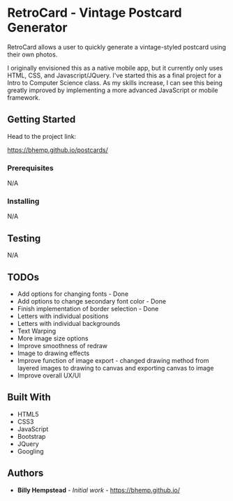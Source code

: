 # RetroCard - Vintage Postcard Generator

RetroCard allows a user to quickly generate a vintage-styled postcard using their own photos.


I originally envisioned this as a native mobile app, but it currently only uses HTML, CSS, and Javascript/JQuery. I've started this as a final project for a Intro to Computer Science class. As my skills increase, I can see this being greatly improved by implementing a more advanced JavaScript or mobile framework.

## Getting Started

Head to the project link:

https://bhemp.github.io/postcards/

### Prerequisites

N/A

### Installing

N/A

## Testing

N/A

## TODOs

* Add options for changing fonts - Done
* Add options to change secondary font color - Done
* Finish implementation of border selection - Done
* Letters with individual positions
* Letters with individual backgrounds
* Text Warping
* More image size options
* Improve smoothness of redraw
* Image to drawing effects
* Improve function of image export - changed drawing method from layered images to drawing to canvas and exporting canvas to image
* Improve overall UX/UI

## Built With

* HTML5
* CSS3
* JavaScript
* Bootstrap
* JQuery
* Googling

## Authors

* **Billy Hempstead** - *Initial work* - https://bhemp.github.io/